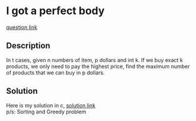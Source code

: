 # I got a perfect body
[question link](https://140.114.85.195/problem/45)

## Description
In t cases, given n numbers of item, p dollars and int k. If we buy exact k products, we only need to pay the highest price, find the maximum number of products that we can buy in p dollars.

## Solution
Here is my solution in c, [solution link](https://github.com/SJieNg123/Code-practice/blob/main/Nthu%20IPHTOJ/Problem045%20-%20I%20got%20a%20perfect%20body.c)
<br>p/s: Sorting and Greedy problem
